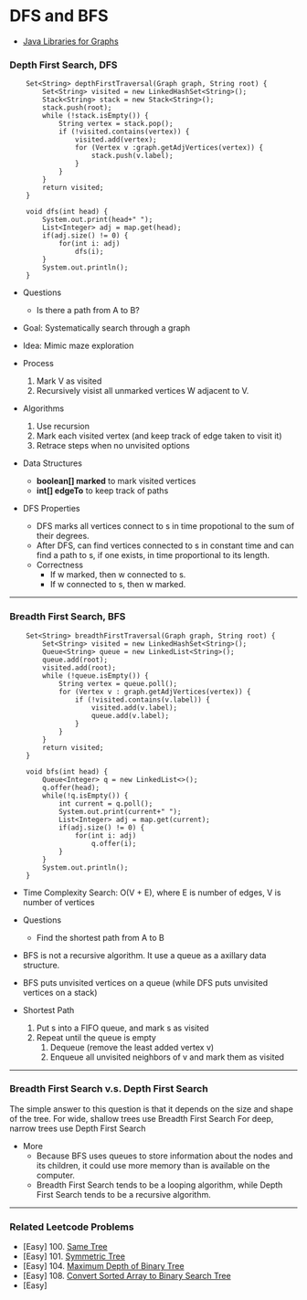 # DFS and BFS

* [Java Libraries for Graphs](https://www.baeldung.com/java-graphs)

### Depth First Search, DFS

        Set<String> depthFirstTraversal(Graph graph, String root) {
            Set<String> visited = new LinkedHashSet<String>();
            Stack<String> stack = new Stack<String>();
            stack.push(root);
            while (!stack.isEmpty()) {
                String vertex = stack.pop();
                if (!visited.contains(vertex)) {
                    visited.add(vertex);
                    for (Vertex v :graph.getAdjVertices(vertex)) {              
                        stack.push(v.label);
                    }
                }
            }
            return visited;
        }

        void dfs(int head) {
            System.out.print(head+" ");
            List<Integer> adj = map.get(head);
            if(adj.size() != 0) {
                for(int i: adj)
                    dfs(i);
            }
            System.out.println();
        }

* Questions
    * Is there a path from A to B?

* Goal: Systematically search through a graph
* Idea: Mimic maze exploration
* Process
    1. Mark V as visited
    2. Recursively visist all unmarked vertices W adjacent to V.

* Algorithms
    1. Use recursion
    2. Mark each visited vertex (and keep track of edge taken to visit it)
    3. Retrace steps when no unvisited options

* Data Structures
    * **boolean[] marked** to mark visited vertices
    * **int[] edgeTo** to keep track of paths

* DFS Properties
    * DFS marks all vertices connect to s in time propotional to the sum of their degrees.
    * After DFS, can find vertices connected to s in constant time and can find a path to s, if one exists, in time proportional to its length.
    * Correctness
        * If w marked, then w connected to s.
        * If w connected to s, then w marked.

-----
### Breadth First Search, BFS

        Set<String> breadthFirstTraversal(Graph graph, String root) {
            Set<String> visited = new LinkedHashSet<String>();
            Queue<String> queue = new LinkedList<String>();
            queue.add(root);
            visited.add(root);
            while (!queue.isEmpty()) {
                String vertex = queue.poll();
                for (Vertex v : graph.getAdjVertices(vertex)) {
                    if (!visited.contains(v.label)) {
                        visited.add(v.label);
                        queue.add(v.label);
                    }
                }
            }
            return visited;
        }

        void bfs(int head) {
            Queue<Integer> q = new LinkedList<>();
            q.offer(head);
            while(!q.isEmpty()) {
                int current = q.poll();
                System.out.print(current+" ");
                List<Integer> adj = map.get(current);
                if(adj.size() != 0) {
                    for(int i: adj)
                        q.offer(i);
                }
            }
            System.out.println();
        }

* Time Complexity
Search: O(V + E), where E is number of edges, V is number of vertices

* Questions
    * Find the shortest path from A to B

* BFS is not a recursive algorithm. It use a queue as a axillary data structure.
* BFS puts unvisited vertices on a queue (while DFS puts unvisited vertices on a stack)
* Shortest Path
    1. Put s into a FIFO queue, and mark s as visited
    2. Repeat until the queue is empty
        1. Dequeue (remove the least added vertex v)
        2. Enqueue all unvisited neighbors of v and mark them as visited

-----
### Breadth First Search v.s. Depth First Search
The simple answer to this question is that it depends on the size and shape of the tree.
For wide, shallow trees use Breadth First Search
For deep, narrow trees use Depth First Search

* More
    * Because BFS uses queues to store information about the nodes and its children, it could use more memory than is available on the computer.
    * Breadth First Search tends to be a looping algorithm, while Depth First Search tends to be a recursive algorithm.

-----
### Related Leetcode Problems
* [Easy]  100. [Same Tree](https://leetcode.com/problems/same-tree/)
* [Easy]  101. [Symmetric Tree](https://leetcode.com/problems/symmetric-tree/)
* [Easy]  104. [Maximum Depth of Binary Tree](https://leetcode.com/problems/maximum-depth-of-binary-tree/)
* [Easy]  108. [Convert Sorted Array to Binary Search Tree](https://leetcode.com/problems/convert-sorted-array-to-binary-search-tree/)
* [Easy]
